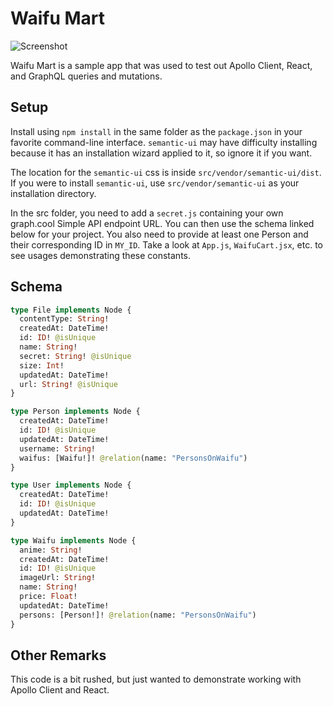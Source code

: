 # Waifu Mart

![Screenshot](http://i.imgur.com/g7V22PU.png)

Waifu Mart is a sample app that was used to test out Apollo Client, React, and GraphQL queries and mutations.

## Setup
Install using ``npm install`` in the same folder as the ``package.json`` in your favorite command-line interface. ``semantic-ui`` may have difficulty installing because it has an installation wizard applied to it, so ignore it if you want.

The location for the ``semantic-ui`` css is inside ``src/vendor/semantic-ui/dist``. If you were to install ``semantic-ui``, use ``src/vendor/semantic-ui`` as your installation directory.

In the src folder, you need to add a ``secret.js`` containing your own graph.cool Simple API endpoint URL. You can then use the schema linked below for your project. You also need to provide at least one Person and their corresponding ID in ``MY_ID``. Take a look at ``App.js``, ``WaifuCart.jsx``, etc. to see usages demonstrating these constants.

## Schema

```graphql
type File implements Node {
  contentType: String!
  createdAt: DateTime!
  id: ID! @isUnique
  name: String!
  secret: String! @isUnique
  size: Int!
  updatedAt: DateTime!
  url: String! @isUnique
}

type Person implements Node {
  createdAt: DateTime!
  id: ID! @isUnique
  updatedAt: DateTime!
  username: String!
  waifus: [Waifu!]! @relation(name: "PersonsOnWaifu")
}

type User implements Node {
  createdAt: DateTime!
  id: ID! @isUnique
  updatedAt: DateTime!
}

type Waifu implements Node {
  anime: String!
  createdAt: DateTime!
  id: ID! @isUnique
  imageUrl: String!
  name: String!
  price: Float!
  updatedAt: DateTime!
  persons: [Person!]! @relation(name: "PersonsOnWaifu")
}
```

## Other Remarks
This code is a bit rushed, but just wanted to demonstrate working with Apollo Client and React.